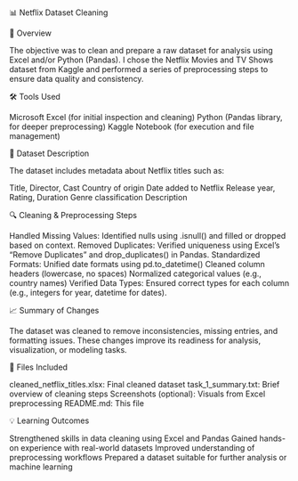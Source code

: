 📊 Netflix Dataset Cleaning


🧠 Overview


The objective was to clean and prepare a raw dataset for analysis using Excel and/or Python (Pandas). I chose the Netflix Movies and TV Shows dataset from Kaggle and performed a series of preprocessing steps to ensure data quality and consistency.



🛠️ Tools Used


Microsoft Excel (for initial inspection and cleaning)
Python (Pandas library, for deeper preprocessing)
Kaggle Notebook (for execution and file management)


📂 Dataset Description


The dataset includes metadata about Netflix titles such as:

Title, Director, Cast
Country of origin
Date added to Netflix
Release year, Rating, Duration
Genre classification
Description


🔍 Cleaning & Preprocessing Steps


Handled Missing Values: Identified nulls using .isnull() and filled or dropped based on context.
Removed Duplicates: Verified uniqueness using Excel’s “Remove Duplicates” and drop_duplicates() in Pandas.
Standardized Formats:
Unified date formats using pd.to_datetime()
Cleaned column headers (lowercase, no spaces)
Normalized categorical values (e.g., country names)
Verified Data Types: Ensured correct types for each column (e.g., integers for year, datetime for dates).


📈 Summary of Changes


The dataset was cleaned to remove inconsistencies, missing entries, and formatting issues. These changes improve its readiness for analysis, visualization, or modeling tasks.


📎 Files Included


cleaned_netflix_titles.xlsx: Final cleaned dataset
task_1_summary.txt: Brief overview of cleaning steps
Screenshots (optional): Visuals from Excel preprocessing
README.md: This file


💡 Learning Outcomes


Strengthened skills in data cleaning using Excel and Pandas
Gained hands-on experience with real-world datasets
Improved understanding of preprocessing workflows
Prepared a dataset suitable for further analysis or machine learning
